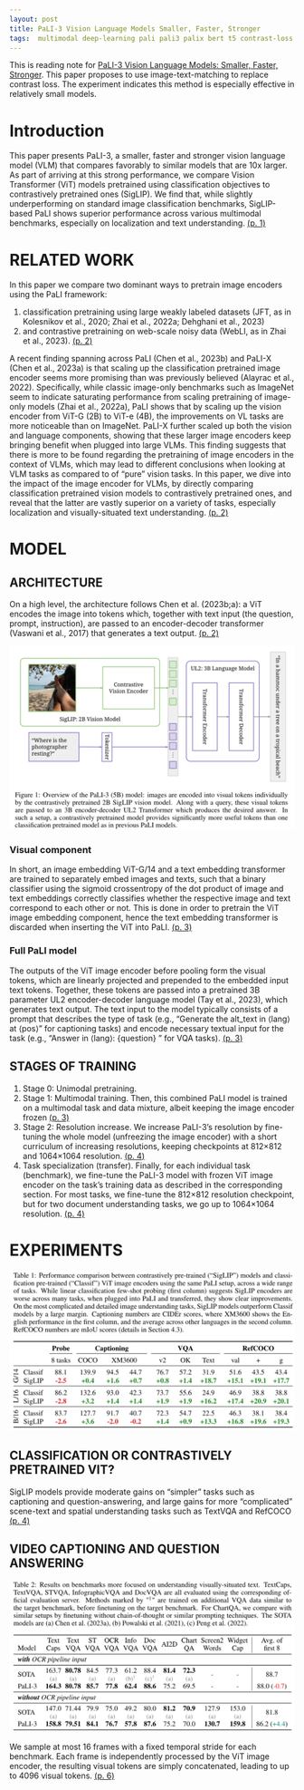 ```yaml
---
layout: post
title: PaLI-3 Vision Language Models Smaller, Faster, Stronger
tags:  multimodal deep-learning pali pali3 palix bert t5 contrast-loss image-text-matching pre-training vit siglip simvlm coca git ofa flamingo beit palm
---
```


This is reading note for [PaLI-3 Vision Language Models: Smaller, Faster, Stronger](http://arxiv.org/abs/2310.09199). This paper proposes to use image-text-matching to replace contrast loss. The experiment indicates this method is especially effective in relatively small models.

# Introduction
This paper presents PaLI-3, a smaller, faster and stronger vision language model (VLM) that compares favorably to similar models that are 10x larger. As part of arriving at this strong performance, we compare Vision Transformer (ViT) models pretrained using classification objectives to contrastively pretrained ones (SigLIP). We find that, while slightly underperforming on standard image classification benchmarks, SigLIP-based PaLI shows superior performance across various multimodal benchmarks, especially on localization and text understanding. [(p. 1)](zotero://open-pdf/library/items/G8E8JHLG?page=1&annotation=AT5ENGVY)

# RELATED WORK
In this paper we compare two dominant ways to pretrain image encoders using the PaLI framework: 
1. classification pretraining using large weakly labeled datasets (JFT, as in Kolesnikov et al., 2020; Zhai et al., 2022a; Dehghani et al., 2023) 
2. and contrastive pretraining on web-scale noisy data (WebLI, as in Zhai et al., 2023). [(p. 2)](zotero://open-pdf/library/items/G8E8JHLG?page=2&annotation=CY9IXKC5)

A recent finding spanning across PaLI (Chen et al., 2023b) and PaLI-X (Chen et al., 2023a) is that scaling up the classification pretrained image encoder seems more promising than was previously believed (Alayrac et al., 2022). Specifically, while classic image-only benchmarks such as ImageNet seem to indicate saturating performance from scaling pretraining of image-only models (Zhai et al., 2022a), PaLI shows that by scaling up the vision encoder from ViT-G (2B) to ViT-e (4B), the improvements on VL tasks are more noticeable than on ImageNet. PaLI-X further scaled up both the vision and language components, showing that these larger image encoders keep bringing benefit when plugged into large VLMs. This finding suggests that there is more to be found regarding the pretraining of image encoders in the context of VLMs, which may lead to different conclusions when looking at VLM tasks as compared to of “pure” vision tasks. In this paper, we dive into the impact of the image encoder for VLMs, by directly comparing classification pretrained vision models to contrastively pretrained ones, and reveal that the latter are vastly superior on a variety of tasks, especially localization and visually-situated text understanding. [(p. 2)](zotero://open-pdf/library/items/G8E8JHLG?page=2&annotation=LBGEE5KW)

# MODEL
## ARCHITECTURE
On a high level, the architecture follows Chen et al. (2023b;a): a ViT encodes the image into tokens which, together with text input (the question, prompt, instruction), are passed to an encoder-decoder transformer (Vaswani et al., 2017) that generates a text output. [(p. 2)](zotero://open-pdf/library/items/G8E8JHLG?page=2&annotation=FMFB98NP)

![](https://raw.githubusercontent.com/zhangtemplar/zhangtemplar.github.io/master/uPic/chenPaLI3VisionLanguage2023-3-x100-y448.png) 

### Visual component
In short, an image embedding ViT-G/14 and a text embedding transformer are trained to separately embed images and texts, such that a binary classifier using the sigmoid crossentropy of the dot product of image and text embeddings correctly classifies whether the respective image and text correspond to each other or not. This is done in order to pretrain the ViT image embedding component, hence the text embedding transformer is discarded when inserting the ViT into PaLI. [(p. 3)](zotero://open-pdf/library/items/G8E8JHLG?page=3&annotation=WMQ9B527)

### Full PaLI model 
The outputs of the ViT image encoder before pooling form the visual tokens, which are linearly projected and prepended to the embedded input text tokens. Together, these tokens are passed into a pretrained 3B parameter UL2 encoder-decoder language model (Tay et al., 2023), which generates text output. The text input to the model typically consists of a prompt that describes the type of task (e.g., “Generate the alt_text in ⟨lang⟩ at ⟨pos⟩” for captioning tasks) and encode necessary textual input for the task (e.g., “Answer in ⟨lang⟩: {question} ” for VQA tasks). [(p. 3)](zotero://open-pdf/library/items/G8E8JHLG?page=3&annotation=KLMR8FIQ)

## STAGES OF TRAINING
1. Stage 0: Unimodal pretraining.
2. Stage 1: Multimodal training. Then, this combined PaLI model is trained on a multimodal task and data mixture, albeit keeping the image encoder frozen [(p. 3)](zotero://open-pdf/library/items/G8E8JHLG?page=3&annotation=5RWM5XQX)
3. Stage 2: Resolution increase. We increase PaLI-3’s resolution by fine-tuning the whole model (unfreezing the image encoder) with a short curriculum of increasing resolutions, keeping checkpoints at 812×812 and 1064×1064 resolution. [(p. 4)](zotero://open-pdf/library/items/G8E8JHLG?page=4&annotation=K7FYRRYH)
4. Task specialization (transfer). Finally, for each individual task (benchmark), we fine-tune the PaLI-3 model with frozen ViT image encoder on the task’s training data as described in the corresponding section. For most tasks, we fine-tune the 812×812 resolution checkpoint, but for two document understanding tasks, we go up to 1064×1064 resolution. [(p. 4)](zotero://open-pdf/library/items/G8E8JHLG?page=4&annotation=GDYRD9PA)

# EXPERIMENTS
![](https://raw.githubusercontent.com/zhangtemplar/zhangtemplar.github.io/master/uPic/chenPaLI3VisionLanguage2023-4-x102-y486.png) 

## CLASSIFICATION OR CONTRASTIVELY PRETRAINED VIT?
SigLIP models provide moderate gains on “simpler” tasks such as captioning and question-answering, and large gains for more “complicated” scene-text and spatial understanding tasks such as TextVQA and RefCOCO [(p. 4)](zotero://open-pdf/library/items/G8E8JHLG?page=4&annotation=4PWPYAPP)

## VIDEO CAPTIONING AND QUESTION ANSWERING
![](https://raw.githubusercontent.com/zhangtemplar/zhangtemplar.github.io/master/uPic/chenPaLI3VisionLanguage2023-5-x102-y495.png) 

We sample at most 16 frames with a fixed temporal stride for each benchmark. Each frame is independently processed by the ViT image encoder, the resulting visual tokens are simply concatenated, leading to up to 4096 visual tokens. [(p. 6)](zotero://open-pdf/library/items/G8E8JHLG?page=6&annotation=AR3MU398) 
